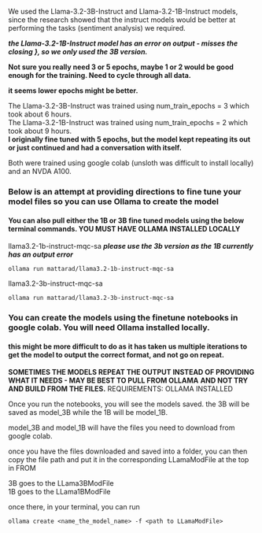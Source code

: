 We used the Llama-3.2-3B-Instruct and Llama-3.2-1B-Instruct models, since the research showed that the instruct models would be better at performing the tasks (sentiment analysis) we required.

**_the Llama-3.2-1B-Instruct model has an error on output - misses the closing }, so we only used the 3B version._**

**Not sure you really need 3 or 5 epochs, maybe 1 or 2 would be good enough for the training. Need to cycle through all data.**

**it seems lower epochs might be better.**

The Llama-3.2-3B-Instruct was trained using num_train_epochs = 3 which took about 6 hours.  
The Llama-3.2-1B-Instruct was trained using num_train_epochs = 2 which took about 9 hours.  
**I originally fine tuned with 5 epochs, but the model kept repeating its out or just continued and had a conversation with itself.**

Both were trained using google colab (unsloth was difficult to install locally) and an NVDA A100.

### Below is an attempt at providing directions to fine tune your model files so you can use Ollama to create the model

#### You can also pull either the 1B or 3B fine tuned models using the below terminal commands. YOU MUST HAVE OLLAMA INSTALLED LOCALLY

llama3.2-1b-instruct-mqc-sa
**_please use the 3b version as the 1B currently has an output error_**

```terminal
ollama run mattarad/llama3.2-1b-instruct-mqc-sa
```

llama3.2-3b-instruct-mqc-sa

```terminal
ollama run mattarad/llama3.2-3b-instruct-mqc-sa
```

### You can create the models using the finetune notebooks in google colab. You will need Ollama installed locally.

#### this might be more difficult to do as it has taken us multiple iterations to get the model to output the correct format, and not go on repeat.

**SOMETIMES THE MODELS REPEAT THE OUTPUT INSTEAD OF PROVIDING WHAT IT NEEDS - MAY BE BEST TO PULL FROM OLLAMA**
**AND NOT TRY AND BUILD FROM THE FILES.**
REQUIREMENTS: OLLAMA INSTALLED

Once you run the notebooks, you will see the models saved. the 3B will be saved as model_3B while the 1B will be model_1B.

model_3B and model_1B will have the files you need to download from google colab.

once you have the files downloaded and saved into a folder, you can then copy the file path and put it in the corresponding LLamaModFile at the top in FROM

3B goes to the LLama3BModFile  
1B goes to the LLama1BModFile

once there, in your terminal, you can run

```terminal
ollama create <name_the_model_name> -f <path to LLamaModFile>
```

